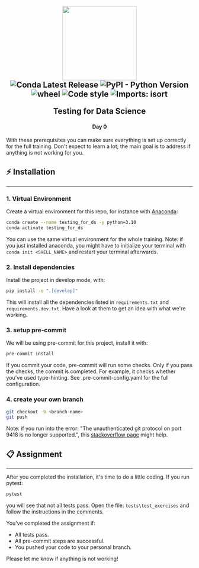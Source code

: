 <h2 align="center">

<img src="https://d1xdv7s0q9b0j6.cloudfront.net/static/images/logo.e2d3098a.2865948e8900.svg" width="200px"/><br/>
![Conda Latest Release](https://anaconda.org/conda-forge/pandas/badges/version.svg)
![PyPI - Python Version](https://img.shields.io/badge/python-3.7.4-blue)
![wheel](https://img.shields.io/badge/wheel-yes-green)
![Code style](https://img.shields.io/badge/Code_style-flake8-lightgrey)
![Imports: isort](https://img.shields.io/badge/%20imports-isort-%231674b1?style=flat)

Testing for Data Science</h2>

<h4 align="center">Day 0</h4>

With these prerequisites you can make sure everything is set up correctly for the full training. 
Don't expect to learn a lot; the main goal is to address if anything is not working for you.

## ⚡ Installation

---
### 1. Virtual Environment

Create a virtual environment for this repo, for instance with [Anaconda](https://docs.anaconda.com/anaconda/install/):

```sh
conda create --name testing_for_ds -y python=3.10
conda activate testing_for_ds
```

You can use the same virtual environment for the whole training.
Note: if you just installed anaconda, you might have to initialize your terminal with ```conda init <SHELL_NAME>``` and restart your terminal afterwards.

### 2. Install dependencies

Install the project in develop mode, with:
   
```sh
pip install -e ".[develop]"

```
This will install all the dependencies listed in ```requirements.txt``` and ```requirements.dev.txt```. Have a look at them to get an idea with what we're working.

### 3. setup pre-commit

We will be using pre-commit for this project, install it with:

```sh
pre-commit install
```

If you commit your code, pre-commit will run some checks. Only if you pass the checks, the commit is completed.
For example, it checks whether you've used type-hinting. See .pre-commit-config.yaml for the full configuration.

### 4. create your own branch


```sh
git checkout -b <branch-name>
git push 
```

Note: if you run into the error: "The unauthenticated git protocol on port 9418 is no longer supported.", this [stackoverflow page](https://stackoverflow.com/questions/70663523/the-unauthenticated-git-protocol-on-port-9418-is-no-longer-supported) might help.

## 📋 Assignment

---

After you completed the installation, it's time to do a little coding. 
If you run pytest:

```sh
pytest
```

you will see that not all tests pass. Open the file: ```tests\test_exercises``` and follow the instructions in the comments.

You've completed the assignment if:
- All tests pass.
- All pre-commit steps are successful.
- You pushed your code to your personal branch.

Please let me know if anything is not working!
